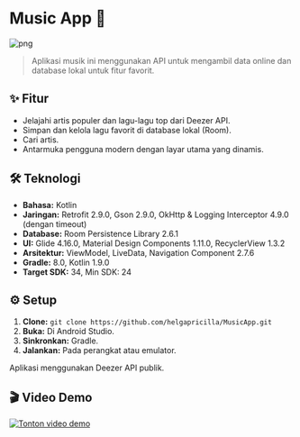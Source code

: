 # Music App 🎵

![png](https://github.com/user-attachments/assets/7245b438-7d7f-47ac-8182-7853091be0ec)

> Aplikasi musik ini menggunakan API untuk mengambil data online dan database lokal untuk fitur favorit.

## ✨ Fitur

* Jelajahi artis populer dan lagu-lagu top dari Deezer API.
* Simpan dan kelola lagu favorit di database lokal (Room).
* Cari artis.
* Antarmuka pengguna modern dengan layar utama yang dinamis.

## 🛠️ Teknologi

* **Bahasa:** Kotlin
* **Jaringan:** Retrofit 2.9.0, Gson 2.9.0, OkHttp & Logging Interceptor 4.9.0 (dengan timeout)
* **Database:** Room Persistence Library 2.6.1
* **UI:** Glide 4.16.0, Material Design Components 1.11.0, RecyclerView 1.3.2
* **Arsitektur:** ViewModel, LiveData, Navigation Component 2.7.6
* **Gradle:** 8.0, Kotlin 1.9.0
* **Target SDK:** 34, Min SDK: 24

## ⚙️ Setup

1.  **Clone:** `git clone https://github.com/helgapricilla/MusicApp.git`
2.  **Buka:** Di Android Studio.
3.  **Sinkronkan:** Gradle.
4.  **Jalankan:** Pada perangkat atau emulator.

Aplikasi menggunakan Deezer API publik.

## 🎬 Video Demo

[![Tonton video demo](https://youtu.be/8q4lTW7LC6M)](https://youtu.be/8q4lTW7LC6M)
